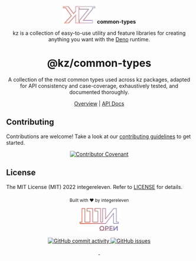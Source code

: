 <p align="center">
<img alt="kz logo" height="48" src="https://raw.githubusercontent.com/i11n/.github/main/svg/kz/color/kz.svg" />
<strong>common-types</strong>
</p>

<p align="center">
kz is a collection of easy-to-use utility and feature libraries for creating anything you want with the <a href="https://deno.com">Deno</a> runtime.
</p>

<h1 align="center">@kz/common-types</h1>

<p align="center">
A collection of the most common types used across kz packages, adapted for API consistency and case-coverage, exhaustively tested, and documented thoroughly.
</p>

<p align="center">
<a href="https://jsr.io/@kz/common-types">Overview</a> |
<a href="https://jsr.io/@kz/common-types/doc">API Docs</a>
</p>

## Contributing

Contributions are welcome! Take a look at our [contributing guidelines][contributing] to get started.

<p align="center">
<a href="https://github.com/i11n/.github/blob/main/.github/CODE_OF_CONDUCT.md">
  <img alt="Contributor Covenant" src="https://img.shields.io/badge/Contributor%20Covenant-2.1-4baaaa.svg?style=flat-square" />
</a>
</p>

## License

The MIT License (MIT) 2022 integereleven. Refer to [LICENSE][license] for details.

<p align="center">
<sub>Built with ❤ by integereleven</sub>
</p>

<p align="center">
<img
  alt="kz.io logo"
  height="64"
  src="https://raw.githubusercontent.com/i11n/.github/main/svg/brand/color/open-stroke.svg"
/>
</p>

<p align="center">
<a href="https://github.com/kz-io/common-types/commits">
  <img alt="GitHub commit activity" src="https://img.shields.io/github/commit-activity/m/kz-io/common-types?style=flat-square">
</a>
<a href="https://github.com/kz-io/common-types/issues">
  <img alt="GitHub issues" src="https://img.shields.io/github/issues-raw/kz-io/common-types?style=flat-square">
</a>
</p>

<p align="center">
<a href="https://jsr.io/@kz/common-types">
  <img src="https://jsr.io/badges/@kz/common-types" alt="" />
</a>
<a href="https://jsr.io/@kz/common-types">
  <img src="https://jsr.io/badges/@kz/common-types/score" alt="" />
</a>
</p>

[deno]: https://deno.dom "Deno homepage"
[jsr]: https://jsr.io "JSR homepage"
[branches]: https://github.com/kz-io/common-types/branches "@kz/common-types branches on GitHub"
[releases]: https://github.com/kz-io/common-types/releases "@kz/common-types releases on GitHub"
[contributing]: https://github.com/kz-io/common-types/blob/main/CONTRIBUTING.md "@kz/common-types contributing guidelines"
[license]: https://github.com/kz-io/common-types/blob/main/LICENSE "@kz/common-types license"

